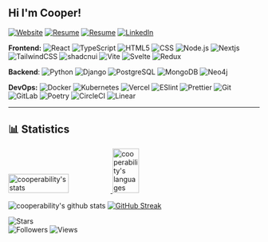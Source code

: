 ## Hi I'm Cooper! 

<!-- **[Website](https://cooperability.com) // [Resume](https://drive.google.com/file/d/1-mHF7SH3ym9QI8jKBtpKKzvbJM8L1Ovc/view?usp=sharing) // [LinkedIn](https://www.linkedin.com/in/cooperability/)** -->

[![Website](https://img.shields.io/website?color=0ab9e6&style=flat-square&up_message=cooperability.com&url=https%3A%2F%2Fcooperability.com)](https://cooperability.com)
[![Resume](https://img.shields.io/badge/-googledocs-%4285F4?style=flat-square&logo=googledocs)](https://drive.google.com/file/d/1-mHF7SH3ym9QI8jKBtpKKzvbJM8L1Ovc/view?usp=sharing)
[![Resume](https://img.shields.io/website?color=0ab9e6&style=flat-square&up_message=Resume&url=https://drive.google.com/file/d/1-mHF7SH3ym9QI8jKBtpKKzvbJM8L1Ovc/view?usp=sharing)](https://drive.google.com/file/d/1-mHF7SH3ym9QI8jKBtpKKzvbJM8L1Ovc/view?usp=sharing)
[![LinkedIn](https://img.shields.io/badge/-LinkedIn-%23181717?style=flat-square&logo=linkedin&logoColor=ffffff)](https://www.linkedin.com/in/cooper-reed/)

**Frontend:**
![React](https://img.shields.io/badge/-React-000?&logo=React)
![TypeScript](https://img.shields.io/badge/-TypeScript-007ACC?style=flat-square&logo=typescript&logoColor=white)
![HTML5](https://img.shields.io/badge/-HTML5-%23E44D27?style=flat-square&logo=html5&logoColor=ffffff)
![CSS](https://img.shields.io/badge/-CSS-%23663399?style=flat-square&logo=css)
![Node.js](https://img.shields.io/badge/-Node.js-%235FA04E?&logo=Node.js&logoColor=ffffff)
![Nextjs](https://img.shields.io/badge/Next.js-%23000000?logo=nextdotjs)
![TailwindCSS](https://img.shields.io/badge/-TailwindCSS-%231a202c?style=flat-square&logo=tailwind-css&logoColor=ffffff)
![shadcnui](https://img.shields.io/badge/-shadcn-%23000000?style=flat-square&logo=shadcn)
![Vite](https://img.shields.io/badge/-Vite-%23646CFF?style=flat-square&logo=vite&logoColor=ffffff)
![Svelte](https://img.shields.io/badge/-svelte-%23FF3E00?style=flat-square&logo=svelte&logoColor=ffffff)
![Redux](https://img.shields.io/badge/-redux-%23764ABC?style=flat-square&logo=redux&logoColor=ffffff)

**Backend**:
![Python](https://img.shields.io/badge/-python-%233776AB?style=flat-square&logo=python)
![Django](https://img.shields.io/badge/-django-%23092E20?style=flat-square&logo=django)
![PostgreSQL](https://img.shields.io/badge/-PostgreSQL-%234169E1?&logo=PostgreSQL&logoColor=ffffff)
![MongoDB](https://img.shields.io/badge/-mongodb-%2347A248?&logo=mongodb&logoColor=ffffff)
![Neo4j](https://img.shields.io/badge/-neo4j-%234581C3?&logo=neo4j&logoColor=ffffff)

**DevOps:**
![Docker](https://img.shields.io/badge/-Docker-%232496ED?style=flat-square&logo=docker&logoColor=ffffff)
![Kubernetes](https://img.shields.io/badge/-Kubernetes-%23326CE5?style=flat-square&logo=kubernetes&logoColor=ffffff)
![Vercel](https://img.shields.io/badge/-Vercel-000?&logo=Vercel)
![ESlint](https://img.shields.io/badge/-ESLint-%234B32C3?style=flat-square&logo=eslint)
![Prettier](https://img.shields.io/badge/-Prettier-%23F7B93E?style=flat-square&logo=prettier&logoColor=ffffff)
![Git](https://img.shields.io/badge/-Git-%23F05032?style=flat-square&logo=git&logoColor=ffffff)
![GitLab](https://img.shields.io/badge/-GitLab-FCA121?style=flat-square&logo=gitlab)
![Poetry](https://img.shields.io/badge/-poetry-%2360A5FA?style=flat-square&logo=poetry)
![CircleCI](https://img.shields.io/badge/-circleci-%238669AE?style=flat-square&logo=circleci)
![Linear](https://img.shields.io/badge/-linear-%235E6AD2?style=flat-square&logo=linear)

---
## 📊 Statistics 
<div style="display: flex; justify-content: space-between; align-items: center;">
  <a href="https://github.com/anuraghazra/github-readme-stats">
    <img src="https://github-readme-stats.vercel.app/api?username=cooperability&show_icons=true&theme=gotham" width="59%" alt="cooperability's stats"/>
    <img src="https://github-readme-stats.vercel.app/api/top-langs?username=cooperability&show_icons=true&theme=gotham&locale=en&layout=compact" width="39%" alt="cooperability's languages" />
  </a>
</div>

![cooperability's github stats](https://github-readme-stats.vercel.app/api?username=cooperability&show_icons=true&theme=gotham)
[![GitHub Streak](https://streak-stats.demolab.com?user=cooperability&theme=gotham&hide_border=true&exclude_days=Sun%2CSat)](https://git.io/streak-stats)


![Stars](https://img.shields.io/github/stars/cooperability?style=social)  
![Followers](https://img.shields.io/github/followers/cooperability?style=social)
![Views](https://img.shields.io/github/views/cooperability?style=social)  


<!-- **Frontend:**
[![Frontend](https://skillicons.dev/icons?i=ts,nextjs,css,tailwind,svelte,vercel,vue)](https://skillicons.dev)

**Backend:**
[![Backend](https://skillicons.dev/icons?i=python,postgresql,django,gcp)](https://skillicons.dev)

**DevOps:**
[![DevOps](https://skillicons.dev/icons?i=docker,github,gitlab,heroku,kubernetes,postman)](https://skillicons.dev) -->

<!-- https://github.com/anuraghazra/github-readme-stats/blob/master/themes/README.md -->

<!-- https://simpleicons.org/ -->
